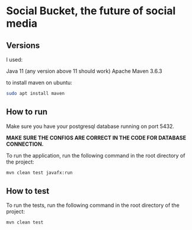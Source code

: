 # Social Bucket, the future of social media

## Versions

I used:

Java 11 (any version above 11 should work)
Apache Maven 3.6.3

to install maven on ubuntu:
```bash
sudo apt install maven
```
## How to run

Make sure you have your postgresql database running on port 5432.

**MAKE SURE THE CONFIGS ARE CORRECT IN THE CODE FOR DATABASE CONNECTION.**

To run the application, run the following command in the root directory of the project:
```bash
mvn clean test javafx:run
```

## How to test

To run the tests, run the following command in the root directory of the project:
```bash
mvn clean test
```

